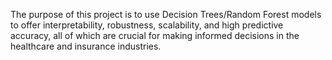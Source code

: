 The purpose of this project is to use Decision Trees/Random Forest models to offer interpretability, robustness, scalability, and high predictive accuracy, all of which are crucial for making informed decisions in the healthcare and insurance industries.
